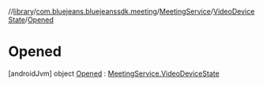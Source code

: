 //[library](../../../../../index.md)/[com.bluejeans.bluejeanssdk.meeting](../../../index.md)/[MeetingService](../../index.md)/[VideoDeviceState](../index.md)/[Opened](index.md)



# Opened  
 [androidJvm] object [Opened](index.md) : [MeetingService.VideoDeviceState](../index.md)   

